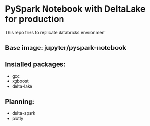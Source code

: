 # PySpark Notebook with DeltaLake for production

This repo tries to replicate databricks environment

## Base image: jupyter/pyspark-notebook
## Installed packages:
- gcc
- xgboost
- delta-lake

## Planning:
- delta-spark
- plotly
